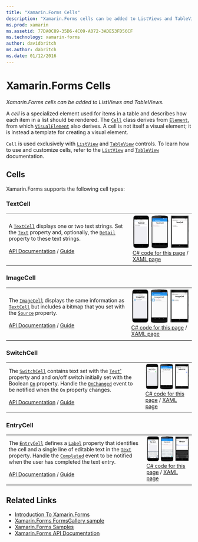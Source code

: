 ```yaml
---
title: "Xamarin.Forms Cells"
description: "Xamarin.Forms cells can be added to ListViews and TableViews."
ms.prod: xamarin
ms.assetid: 77DA0C89-35D6-4C09-A072-3ADE53FD56CF
ms.technology: xamarin-forms
author: davidbritch
ms.author: dabritch
ms.date: 01/12/2016
---
```


# Xamarin.Forms Cells

_Xamarin.Forms cells can be added to ListViews and TableViews._

A *cell* is a specialized element used for items in a table and describes how each item in a list should be rendered. The [`Cell`](https://developer.xamarin.com/api/type/Xamarin.Forms.Cell/) class derives from [`Element`](https://developer.xamarin.com/api/type/Xamarin.Forms.Element/), from which [`VisualElement`](https://developer.xamarin.com/api/type/Xamarin.Forms.Element/) also derives. A cell is not itself a visual element; it is instead a template for creating a visual element. 

`Cell` is used exclusively with [`ListView`](views.md#listView) and [`TableView`](views.md#tableView) controls. To learn how to use and customize cells, refer to the [`ListView`](~/xamarin-forms/user-interface/listview/index.md) and [`TableView`](~/xamarin-forms/user-interface/tableview.md) documentation.

## Cells

Xamarin.Forms supports the following cell types:

<a name="textCell" />

### TextCell

|     |     |
| --- | --- |
| A [`TextCell`](https://developer.xamarin.com/api/type/Xamarin.Forms.TextCell) displays one or two text strings. Set the [`Text`](https://developer.xamarin.com/api/property/Xamarin.Forms.TextCell.Text/) property and, optionally, the [`Detail`](https://developer.xamarin.com/api/property/Xamarin.Forms.TextCell.Detail/) property to these text strings.<br /><br />[API Documentation](https://developer.xamarin.com/api/type/Xamarin.Forms.TextCell) / [Guide](~/xamarin-forms/user-interface/listview/customizing-cell-appearance.md#TextCell) | [![TextCell Example](cells-images/TextCell.png "TextCell Example")](cells-images/TextCell-Large.png#lightbox "TextCell Example")<br />[C# code for this page](https://github.com/xamarin/xamarin-forms-samples/blob/master/FormsGallery/FormsGallery/FormsGallery/CodeExamples/TextCellDemoPage.cs) / [XAML page](https://github.com/xamarin/xamarin-forms-samples/blob/master/FormsGallery/FormsGallery/FormsGallery/XamlExamples/TextCellDemoPage.xaml) |
|     |     |

### ImageCell

|     |     |
| --- | --- |
| The [`ImageCell`](https://developer.xamarin.com/api/type/Xamarin.Forms.ImageCell) displays the same information as [`TextCell`](#textCell) but includes a bitmap that you set with the [`Source`](https://developer.xamarin.com/api/property/Xamarin.Forms.Image.Source/) property.<br /><br />[API Documentation](https://developer.xamarin.com/api/type/Xamarin.Forms.ImageCell) / [Guide](~/xamarin-forms/user-interface/listview/customizing-cell-appearance.md#ImageCell) | [![ImageCell Example](cells-images/ImageCell.png "ImageCell Example")](cells-images/ImageCell-Large.png#lightbox "ImageCell Example")<br />[C# code for this page](https://github.com/xamarin/xamarin-forms-samples/blob/master/FormsGallery/FormsGallery/FormsGallery/CodeExamples/ImageCellDemoPage.cs) / [XAML page](https://github.com/xamarin/xamarin-forms-samples/blob/master/FormsGallery/FormsGallery/FormsGallery/XamlExamples/ImageCellDemoPage.xaml) |
|     |     |

### SwitchCell

|     |     |
| --- | --- |
| The [`SwitchCell`](https://developer.xamarin.com/api/type/Xamarin.Forms.SwitchCell) contains text set with the [`Text`'](https://developer.xamarin.com/api/property/Xamarin.Forms.SwitchCellText/) property and and on/off switch initially set with the Boolean [`On`](https://developer.xamarin.com/api/property/Xamarin.Forms.SwitchCell.On/) property. Handle the [`OnChanged`](https://developer.xamarin.com/api/event/Xamarin.Forms.SwitchCell.OnChanged/) event to be notified when the `On` property changes.<br /><br />[API Documentation](https://developer.xamarin.com/api/type/Xamarin.Forms.SwitchCell) / [Guide](~/xamarin-forms/user-interface/tableview.md#switchcell) | [![SwitchCell Example](cells-images/SwitchCell.png "SwitchCell Example")](cells-images/SwitchCell-Large.png#lightbox "SwitchCell Example")<br />[C# code for this page](https://github.com/xamarin/xamarin-forms-samples/blob/master/FormsGallery/FormsGallery/FormsGallery/CodeExamples/SwitchCellDemoPage.cs) / [XAML page](https://github.com/xamarin/xamarin-forms-samples/blob/master/FormsGallery/FormsGallery/FormsGallery/XamlExamples/SwitchCellDemoPage.xaml) |
|     |     |

### EntryCell

|     |     |
| --- | --- |
| The [`EntryCell`](https://developer.xamarin.com/api/type/Xamarin.Forms.EntryCell) defines a [`Label`](https://developer.xamarin.com/api/property/Xamarin.Forms.EntryCell.Label/) property that identifies the cell and a single line of editable text in the [`Text`](https://developer.xamarin.com/api/property/Xamarin.Forms.EntryCell.Text/) property. Handle the [`Completed`](https://developer.xamarin.com/api/event/Xamarin.Forms.EntryCell.Completed/) event to be notified when the user has completed the text entry.<br /><br />[API Documentation](https://developer.xamarin.com/api/type/Xamarin.Forms.EntryCell) / [Guide](~/xamarin-forms/user-interface/tableview.md#entrycell) | [![EntryCell Example](cells-images/EntryCell.png "EntryCell Example")](cells-images/EntryCell-Large.png#lightbox "EntryCell Example")<br />[C# code for this page](https://github.com/xamarin/xamarin-forms-samples/blob/master/FormsGallery/FormsGallery/FormsGallery/CodeExamples/EntryCellDemoPage.cs) / [XAML page](https://github.com/xamarin/xamarin-forms-samples/blob/master/FormsGallery/FormsGallery/FormsGallery/XamlExamples/EntryCellDemoPage.xaml) |
|     |     |


## Related Links

- [Introduction To Xamarin.Forms](~/xamarin-forms/get-started/introduction-to-xamarin-forms.md)
- [Xamarin.Forms FormsGallery sample](https://developer.xamarin.com/samples/xamarin-forms/FormsGallery/)
- [Xamarin.Forms Samples](https://developer.xamarin.com/samples/xamarin-forms/all/)
- [Xamarin.Forms API Documentation](https://developer.xamarin.com/api/root/Xamarin.Forms/)
